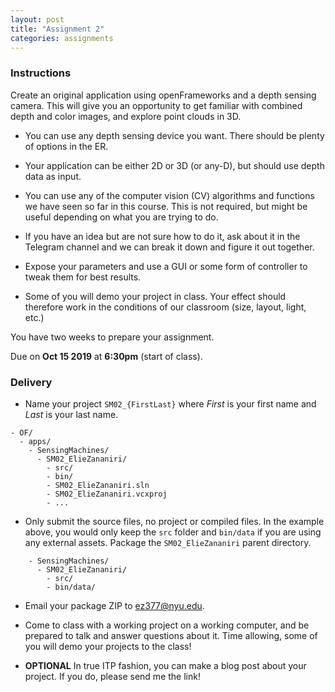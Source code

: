 ```yaml
---
layout: post
title: "Assignment 2"
categories: assignments
---
```


### Instructions

Create an original application using openFrameworks and a depth sensing camera. This will give you an opportunity to get familiar with combined depth and color images, and explore point clouds in 3D. 

* You can use any depth sensing device you want. There should be plenty of options in the ER.

* Your application can be either 2D or 3D (or any-D), but should use depth data as input.

* You can use any of the computer vision (CV) algorithms and functions we have seen so far in this course. This is not required, but might be useful depending on what you are trying to do.

* If you have an idea but are not sure how to do it, ask about it in the Telegram channel and we can break it down and figure it out together.

* Expose your parameters and use a GUI or some form of controller to tweak them for best results.

* Some of you will demo your project in class. Your effect should therefore work in the conditions of our classroom (size, layout, light, etc.)

You have two weeks to prepare your assignment.

Due on **Oct 15 2019** at **6:30pm** (start of class).

### Delivery

* Name your project `SM02_{FirstLast}` where *First* is your first name and *Last* is your last name.

```
- OF/
  - apps/
    - SensingMachines/
      - SM02_ElieZananiri/
        - src/
        - bin/
        - SM02_ElieZananiri.sln
        - SM02_ElieZananiri.vcxproj
        - ...
```

* Only submit the source files, no project or compiled files. In the example above, you would only keep the `src` folder and `bin/data` if you are using any external assets. Package the `SM02_ElieZananiri` parent directory.

```
    - SensingMachines/
      - SM02_ElieZananiri/
        - src/
        - bin/data/
```

* Email your package ZIP to [ez377@nyu.edu](mailto:ez377@nyu.edu).

* Come to class with a working project on a working computer, and be prepared to talk and answer questions about it. Time allowing, some of you will demo your projects to the class!

* **OPTIONAL** In true ITP fashion, you can make a blog post about your project. If you do, please send me the link!